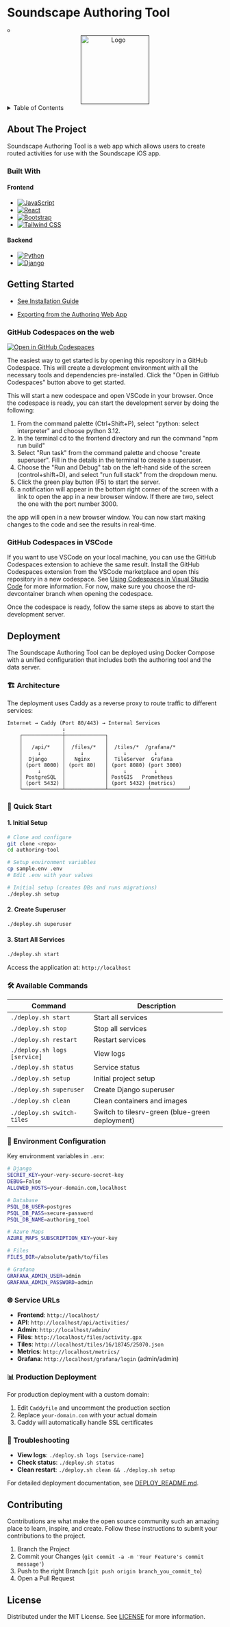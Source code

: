 # Soundscape Authoring Tool

<!-- PROJECT LOGO -->º
<br />
<div align="center">
  <a href="">
    <img src="frontend\src\images\logo.png" alt="Logo" width="160" height="160">
  </a>

</div>

<!-- TABLE OF CONTENTS -->
<details>
  <summary>Table of Contents</summary>
  <ol>
    <li>
      <a href="#about-the-project">About The Project</a>
      <ul>
        <li><a href="#built-with">Built With</a></li>
      </ul>
    </li>
    <li>
      <a href="#getting-started">Getting Started</a>
      <ul>
        <li><a href="#github-codespaces-on-the-web">GitHub Codespaces on the web</li>
      </ul>
      <ul>
        <li><a href="#github-codespaces-in-vscode">GitHub Codespaces in VSCode</li>
      </ul>
    </li>
    <li>
      <a href="#deployment">Deployment</a>
      <ul>
        <li><a href="#architecture">Architecture</a></li>
        <li><a href="#quick-start">Quick Start</a></li>
        <li><a href="#available-commands">Available Commands</a></li>
        <li><a href="#environment-configuration">Environment Configuration</a></li>
        <li><a href="#service-urls">Service URLs</a></li>
        <li><a href="#production-deployment">Production Deployment</a></li>
        <li><a href="#troubleshooting">Troubleshooting</a></li>
      </ul>
    </li>
    <li><a href="#contributing">Contributing</a></li>
    <li><a href="#license">License</a></li>
  </ol>
</details>

<!-- ABOUT THE PROJECT -->

## About The Project

Soundscape Authoring Tool is a web app which allows users to create routed activities for use with the Soundscape iOS app.

### Built With

<!-- https://dev.to/envoy_/150-badges-for-github-pnk -->

#### Frontend

- [![JavaScript]][JavaScript-url]
- [![React][React.js]][React-url]
- [![Bootstrap]][Bootstrap-url]
- [![Tailwind CSS]][Tailwind-url]

#### Backend

- [![Python][Python]][Python-url]
- [![Django][Django]][Django-url]

<!-- GETTING STARTED -->

## Getting Started

- [See Installation Guide](./install.md)

- [Exporting from the Authoring Web App](./exporting.md)

### GitHub Codespaces on the web

[![Open in GitHub Codespaces](https://github.com/codespaces/badge.svg)](https://codespaces.new/soundscape-community/authoring-tool/tree/rd-devcontainer?quickstart=1)

The easiest way to get started is by opening this repository in a GitHub Codespace. This will create a development environment with all the necessary tools and dependencies pre-installed.
Click the "Open in GitHub Codespaces" button above to get started.

This will start a new codespace and open VSCode in your browser. Once the codespace is ready, you can start the development server by doing the following:

1. From the command palette (Ctrl+Shift+P), select "python: select interpreter" and choose python 3.12.
2. In the terminal cd to the frontend directory and run the command "npm run build"
3. Select "Run task" from the command palette and choose "create superuser". Fill in the details in the terminal to create a superuser.
4. Choose the "Run and Debug" tab on the left-hand side of the screen (control+shift+D), and select "run full stack" from the dropdown menu.
5. Click the green play button (F5) to start the server.
6. a notification will appear in the bottom right corner of the screen with a link to open the app in a new browser window. If there are two, select the one with the port number 3000.

the app will open in a new browser window. You can now start making changes to the code and see the results in real-time.

### GitHub Codespaces in VSCode

If you want to use VSCode on your local machine, you can use the GitHub Codespaces extension to achieve the same result.
Install the GitHub Codespaces extension from the VSCode marketplace and open this repository in a new codespace.
See [Using Codespaces in Visual Studio Code](https://docs.github.com/en/codespaces/developing-in-a-codespace/using-github-codespaces-in-visual-studio-code) for more information.
For now, make sure you choose the rd-devcontainer branch when opening the codespace.

Once the codespace is ready, follow the same steps as above to start the development server.

<!-- DEPLOYMENT -->

## Deployment

The Soundscape Authoring Tool can be deployed using Docker Compose with a unified configuration that includes both the authoring tool and the data server.

### 🏗️ Architecture

The deployment uses Caddy as a reverse proxy to route traffic to different services:

```
Internet → Caddy (Port 80/443) → Internal Services
                  ↓
    ┌─────────────┼─────────────┐
    │             │             │
    │   /api/*    │  /files/*   │  /tiles/*  /grafana/*
    │     ↓       │     ↓       │     ↓         ↓
    │  Django     │   Nginx     │  TileServer  Grafana
    │ (port 8000) │ (port 80)   │ (port 8080) (port 3000)
    │     ↓       │             │     ↓         ↓
    │ PostgreSQL  │             │ PostGIS   Prometheus
    │ (port 5432) │             │ (port 5432) (metrics)
    └─────────────┴─────────────┴─────────────┴────────────┘
```

### 🚀 Quick Start

#### 1. Initial Setup

```bash
# Clone and configure
git clone <repo>
cd authoring-tool

# Setup environment variables
cp sample.env .env
# Edit .env with your values

# Initial setup (creates DBs and runs migrations)
./deploy.sh setup
```

#### 2. Create Superuser

```bash
./deploy.sh superuser
```

#### 3. Start All Services

```bash
./deploy.sh start
```

Access the application at: `http://localhost`

### 🛠️ Available Commands

| Command                      | Description                                     |
| ---------------------------- | ----------------------------------------------- |
| `./deploy.sh start`          | Start all services                              |
| `./deploy.sh stop`           | Stop all services                               |
| `./deploy.sh restart`        | Restart services                                |
| `./deploy.sh logs [service]` | View logs                                       |
| `./deploy.sh status`         | Service status                                  |
| `./deploy.sh setup`          | Initial project setup                           |
| `./deploy.sh superuser`      | Create Django superuser                         |
| `./deploy.sh clean`          | Clean containers and images                     |
| `./deploy.sh switch-tiles`   | Switch to tilesrv-green (blue-green deployment) |

### 🔧 Environment Configuration

Key environment variables in `.env`:

```bash
# Django
SECRET_KEY=your-very-secure-secret-key
DEBUG=False
ALLOWED_HOSTS=your-domain.com,localhost

# Database
PSQL_DB_USER=postgres
PSQL_DB_PASS=secure-password
PSQL_DB_NAME=authoring_tool

# Azure Maps
AZURE_MAPS_SUBSCRIPTION_KEY=your-key

# Files
FILES_DIR=/absolute/path/to/files

# Grafana
GRAFANA_ADMIN_USER=admin
GRAFANA_ADMIN_PASSWORD=admin
```

### 🌐 Service URLs

- **Frontend**: `http://localhost/`
- **API**: `http://localhost/api/activities/`
- **Admin**: `http://localhost/admin/`
- **Files**: `http://localhost/files/activity.gpx`
- **Tiles**: `http://localhost/tiles/16/18745/25070.json`
- **Metrics**: `http://localhost/metrics/`
- **Grafana**: `http://localhost/grafana/login` (admin/admin)

### 📊 Production Deployment

For production deployment with a custom domain:

1. Edit `Caddyfile` and uncomment the production section
2. Replace `your-domain.com` with your actual domain
3. Caddy will automatically handle SSL certificates

### 🐛 Troubleshooting

- **View logs**: `./deploy.sh logs [service-name]`
- **Check status**: `./deploy.sh status`
- **Clean restart**: `./deploy.sh clean && ./deploy.sh setup`

For detailed deployment documentation, see [DEPLOY_README.md](./DEPLOY_README.md).

<!-- CONTRIBUTING -->

## Contributing

Contributions are what make the open source community such an amazing place to learn, inspire, and create. Follow these instructions to submit your contributions to the project.

1. Branch the Project
2. Commit your Changes (`git commit -a -m 'Your Feature's commit message'`)
3. Push to the right Branch (`git push origin branch_you_commit_to`)
4. Open a Pull Request

<!-- LICENSE -->

## License

Distributed under the MIT License. See [LICENSE](./LICENSE) for more information.

<!-- MARKDOWN LINKS & IMAGES -->
<!-- https://www.markdownguide.org/basic-syntax/#reference-style-links -->

[React.js]: https://img.shields.io/badge/React-20232A?style=for-the-badge&logo=react&logoColor=61DAFB
[React-url]: https://reactjs.org/
[JavaScript]: https://img.shields.io/badge/JavaScript-F7DF1E?style=for-the-badge&logo=javascript&logoColor=black
[Javascript-url]: https://www.javascript.com/
[Bootstrap]: https://img.shields.io/badge/Bootstrap-563D7C?style=for-the-badge&logo=bootstrap&logoColor=white
[Bootstrap-url]: https://getbootstrap.com
[Tailwind CSS]: https://img.shields.io/badge/Tailwind_CSS-38B2AC?style=for-the-badge&logo=tailwind-css&logoColor=white
[Tailwind-url]: https://tailwindcss.com/
[Python]: https://img.shields.io/badge/Python-3776AB?style=for-the-badge&logo=python&logoColor=white
[Python-url]: https://www.python.org/
[Django]: https://img.shields.io/badge/Django-092E20?style=for-the-badge&logo=django&logoColor=white
[Django-url]: https://www.djangoproject.com/
